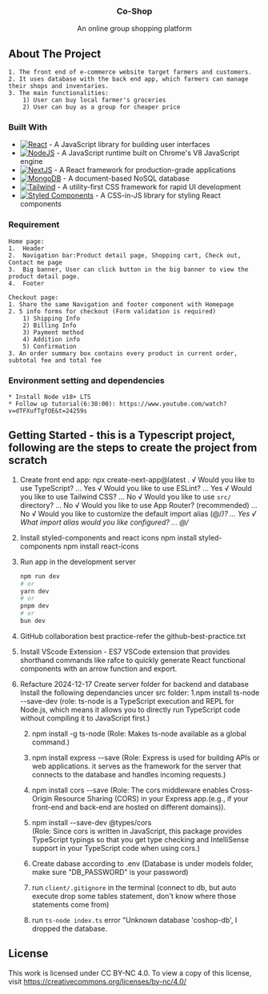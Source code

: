 <div align="center">
  <h3 align="center">Co-Shop</h3>
  <p align="center">
    An online group shopping platform
    <br />
  </p>
</div>

## About The Project
    1. The front end of e-commerce website target farmers and customers. 
    2. It uses database with the back end app, which farmers can manage their shops and inventaries.
    3. The main functionalities: 
        1) User can buy local farmer's groceries
        2) User can buy as a group for cheaper price

### Built With
* [![React][React.js]][React-url] - A JavaScript library for building user interfaces
* [![NodeJS][Node.js]][Node-url] - A JavaScript runtime built on Chrome's V8 JavaScript engine
* [![NextJS][Next.js]][Next-url] - A React framework for production-grade applications
* [![MongoDB][MongoDB]][MongoDB-url] - A document-based NoSQL database
* [![Tailwind][Tailwind_bdg]][Tailwind-url] - A utility-first CSS framework for rapid UI development
* [![Styled Components][Styled_Components_bdg]][Styled_Components-url] - A CSS-in-JS library for styling React components

### Requirement
    Home page:
    1.	Header
    2.	Navigation bar:Product detail page, Shopping cart, Check out, Contact me page
    3.	Big banner, User can click button in the big banner to view the product detail page. 
    4.	Footer

    Checkout page:
    1. Share the same Navigation and footer component with Homepage
    2. 5 info forms for checkout (Form validation is required)
        1) Shipping Info
        2) Billing Info
        3) Payment method
        4) Addition info
        5) Confirmation
    3. An order summary box contains every product in current order, subtotal fee and total fee

### Environment setting and dependencies
    * Install Node v18+ LTS
    * Follow up tutorial(6:30:00): https://www.youtube.com/watch?v=dTFXufTgfOE&t=24259s

## Getting Started - this is a Typescript project, following are the steps to create the project from scratch
1. Create front end app: 
    npx create-next-app@latest .
    √ Would you like to use TypeScript? ... Yes
    √ Would you like to use ESLint? ... Yes
    √ Would you like to use Tailwind CSS? ... No 
    √ Would you like to use `src/` directory? ... No 
    √ Would you like to use App Router? (recommended) ... No 
    √ Would you like to customize the default import alias (@/*)? ...  Yes
    √ What import alias would you like configured? ... @/*

2. Install styled-components and react icons
    npm install styled-components
    npm install react-icons

3. Run app in the development server
    ```bash
    npm run dev
    # or
    yarn dev
    # or
    pnpm dev
    # or
    bun dev
    ```
4. GitHub collaboration best practice-refer the github-best-practice.txt

5. Install VScode Extension - ES7
   VSCode extension that provides shorthand commands like rafce to quickly generate React functional components with an arrow function and export.

6. Refacture 2024-12-17
   Create server folder for backend and database 
   Install the following dependancies
   uncer src folder: 
    1.npm install ts-node --save-dev 
    (role: ts-node is a TypeScript execution and REPL for Node.js, which means it allows you to directly run TypeScript code without compiling it to JavaScript first.)
    
   2. npm install -g ts-node 
   (Role: Makes ts-node available as a global command.)
   
   3. npm install express --save 
   (Role: Express is used for building APIs or web applications. it serves as the framework for the server that connects to the database and handles incoming requests.)

   4. npm install cors --save
   (Role: The cors middleware enables Cross-Origin Resource Sharing (CORS) in your Express app.(e.g., if your front-end and back-end are hosted on different domains)).

   5. npm install --save-dev @types/cors   
   (Role: Since cors is written in JavaScript, this package provides TypeScript typings so that you get type checking and IntelliSense support in your TypeScript code when using cors.)   

   6. Create dabase according to .env
    (Database is under models folder, make sure "DB_PASSWORD" is your password)

   7. run `client/.gitignore` in the terminal (connect to db, but auto execute drop some tables statement, don't know where those statements come from)

   8. run `ts-node index.ts` error "Unknown database 'coshop-db', I dropped the database. 


## License

This work is licensed under CC BY-NC 4.0. To view a copy of this license, visit https://creativecommons.org/licenses/by-nc/4.0/


[Next.js]: https://img.shields.io/badge/next.js-000000?style=for-the-badge&logo=nextdotjs&logoColor=white
[Next-url]: https://nextjs.org/
[React.js]: https://img.shields.io/badge/React-20232A?style=for-the-badge&logo=react&logoColor=61DAFB
[React-url]: https://reactjs.org/
[MongoDB]: https://img.shields.io/badge/MongoDB-000000?style=for-the-badge&logo=MongoDB&logoColor=green
[MongoDB-url]: https://img.shields.io/badge/MongoDB-000000?style=for-the-badge&logo=MongoDB&logoColor=green
[Node.js]: https://img.shields.io/badge/node.js-000000?style=for-the-badge&logo=nodedotjs&logoColor=green
[Node-url]:https://nodejs.org/en
[MongoDB-url]:https://www.mongodb.com/
[Tailwind_bdg]: https://img.shields.io/badge/tailwindcss-000000?style=for-the-badge&logo=tailwindcss&logoColor=blue
[Tailwind-url]:https://tailwindcss.com/
[Styled_Components_bdg]:https://img.shields.io/badge/styledcomponents-000000?style=for-the-badge&logo=styledcomponents
[Styled_Components-url]:https://styled-components.com/


